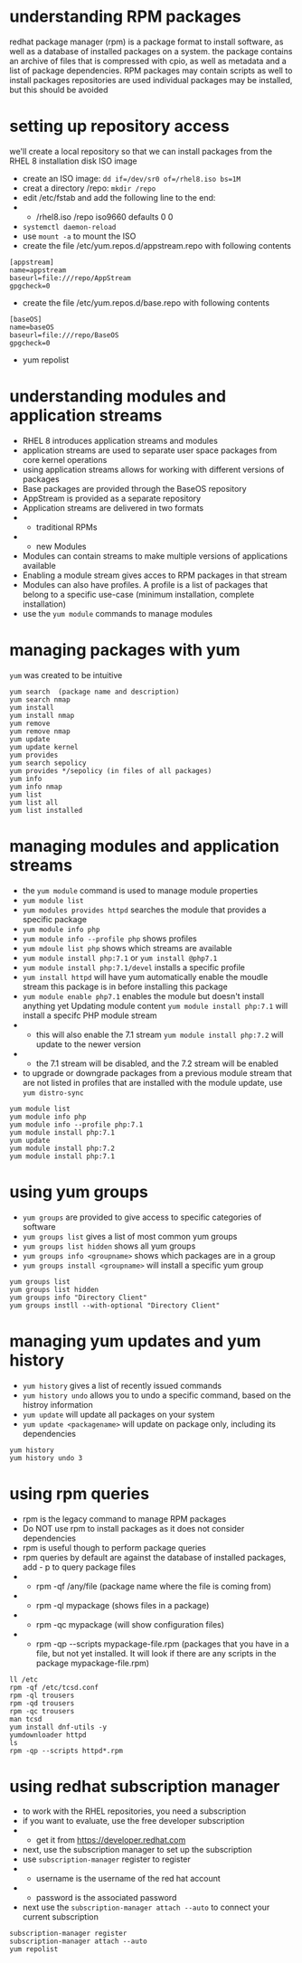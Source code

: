 # understanding RPM packages
redhat package manager (rpm) is a package format to install software, as well as a database of installed packages on a system.
the package contains an archive of files that is compressed with cpio, as well as metadata and a list of package dependencies.
RPM packages may contain scripts as well 
to install packages repositories are used
individual packages may be installed, but this should be avoided

# setting up repository access
we'll create a local repository so that we can install packages from the RHEL 8 installation disk ISO image
- create an ISO image: `dd if=/dev/sr0 of=/rhel8.iso bs=1M`
- creat a directory /repo: `mkdir /repo`
- edit /etc/fstab and add the following line to the end:
- - /rhel8.iso /repo iso9660 defaults 0 0
- `systemctl daemon-reload`
- use `mount -a` to mount the ISO
- create the file /etc/yum.repos.d/appstream.repo with following contents
```
[appstream]
name=appstream
baseurl=file:///repo/AppStream
gpgcheck=0
```
- create the file /etc/yum.repos.d/base.repo with following contents
```
[baseOS]
name=baseOS
baseurl=file:///repo/BaseOS
gpgcheck=0
```
- yum repolist

# understanding modules and application streams
- RHEL 8 introduces application streams and modules
- application streams are used to separate user space packages from core kernel operations
- using application streams allows for working with different versions of packages
- Base packages are provided through the BaseOS repository
- AppStream is provided as a separate repository
- Application streams are delivered in two formats
- - traditional RPMs
- - new Modules
- Modules can contain streams to make multiple versions of applications available
- Enabling a module stream gives acces to RPM packages in that stream
- Modules can also have profiles. A profile is a list of packages that belong to a specific use-case (minimum installation, complete installation)
- use the `yum module` commands to manage modules

# managing packages with yum
`yum` was created to be intuitive
```
yum search  (package name and description)
yum search nmap
yum install 
yum install nmap
yum remove
yum remove nmap
yum update
yum update kernel
yum provides
yum search sepolicy
yum provides */sepolicy (in files of all packages)
yum info
yum info nmap 
yum list
yum list all
yum list installed
```
# managing modules and application streams
- the `yum module` command is used to manage module properties
- `yum module list`
- `yum modules provides httpd` searches the module that provides a specific package
- `yum module info php`
- `yum module info --profile php` shows profiles
- `yum mdoule list php` shows which streams are available
- `yum module install php:7.1` or `yum install @php7.1`
- `yum module install php:7.1/devel` installs a specific profile
- `yum install httpd` will have yum automatically enable the moudle stream this package is in before installing this package
- `yum module enable php7.1` enables the module but doesn't install anything yet
Updating module content
`yum module install php:7.1` will install a specifc PHP module stream
- - this will also enable the 7.1 stream
`yum module install php:7.2` will update to the newer version
- - the 7.1 stream will be disabled, and the 7.2 stream will be enabled
- to upgrade or downgrade packages from a previous module stream that are not listed in profiles that are installed with the module update, use `yum distro-sync`

```
yum module list
yum module info php
yum module info --profile php:7.1
yum module install php:7.1
yum update
yum module install php:7.2
yum module install php:7.1
```
# using yum groups
- `yum groups` are provided to give access to specific categories of software
- `yum groups list` gives a list of most common yum groups
- `yum groups list hidden` shows all yum groups 
- `yum groups info <groupname>` shows which packages are in a group
- `yum groups install <groupname>` will install a specific yum group

```
yum groups list
yum groups list hidden
yum groups info "Directory Client"
yum groups instll --with-optional "Directory Client"
```
# managing yum updates and yum history
- `yum history` gives a list of recently issued commands
- `yum history undo` allows you to undo a specific command, based on the histroy information
- `yum update` will update all packages on your system
- `yum update <packagename>` will update on package only, including its dependencies
```
yum history
yum history undo 3
```
# using rpm queries
- rpm is the legacy command to manage RPM packages
- Do NOT use rpm to install packages as it does not consider dependencies
- rpm is useful though to perform package queries
- rpm queries by default are against the database of installed packages, add - p to query package files
- - rpm -qf /any/file   (package name where the file is coming from)
- - rpm -ql mypackage   (shows files in a package)
- - rpm -qc mypackage   (will show configuration files)
- - rpm -qp --scripts mypackage-file.rpm    (packages that you have in a file, but not yet installed. 
                                            It will look if there are any scripts in the package mypackage-file.rpm)
```
ll /etc
rpm -qf /etc/tcsd.conf
rpm -ql trousers
rpm -qd trousers
rpm -qc trousers
man tcsd
yum install dnf-utils -y
yumdownloader httpd
ls
rpm -qp --scripts httpd*.rpm
```
# using redhat subscription manager
- to work with the RHEL repositories, you need a subscription
- if you want to evaluate, use the free developer subscription
- - get it from https://developer.redhat.com
- next, use the subscription manager to set up the subscription
- use `subscription-manager` register to register
- - username is the username of the red hat account
- - password is the associated password
- next use the `subscription-manager attach --auto` to connect your current subscription
```
subscription-manager register
subscription-manager attach --auto
yum repolist
```